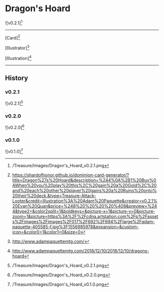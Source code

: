 # Dragon's Hoard

![v0.2.1][^v0.2.1]

---

[Card][^Card]

[Illustrator][^Illustrator]

[Illustration][^Illustration]

---

## History

### v0.2.1

![v0.2.1][^v0.2.1]

### v0.2.0

![v0.2.0][^v0.2.0]

### v0.1.0

![v0.1.0][^v0.1.0]

[^v0.1.0]: /Treasure/Images/Dragon's_Hoard_v0.1.0.png
[^v0.2.0]: /Treasure/Images/Dragon's_Hoard_v0.2.0.png
[^v0.2.1]: /Treasure/Images/Dragon's_Hoard_v0.2.1.png
[^Card]: https://shardofhonor.github.io/dominion-card-generator/?title=Dragon%27s%20Hoard&description=%244%0A%2B1%20Buy%0AWhen%20you%20play%20this%2C%20gain%20a%20Gold%2C%20and%20each%20other%20player%20gains%20a%20Ruins%20onto%20their%20deck.&type=Treasure-Attack-Looter&credit=Illustration%3A%20Adam%20Paquette&creator=v0.2.1%20Evan%20Quan&price=%248%20%20%20%20%408&preview=%244&type2=&color2split=1&boldkeys=&picture-x=1&picture-y=0&picture-zoom=1&picture=https%3A%2F%2Fcdna.artstation.com%2Fp%2Fassets%2Fimages%2Fimages%2F017%2F692%2F694%2Flarge%2Fadam-paquette-405585-f.jpg%3F1556985978&expansion=&custom-icon=&color0=1&color1=0&size=0
[^Illustrator]: http://www.adampaquettemtg.com/
[^Illustration]: http://www.adampaquettemtg.com/2018/12/10/2018/12/10/dragons-hoard
